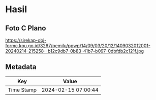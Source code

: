 # Hasil

## Foto C Plano

https://sirekap-obj-formc.kpu.go.id/3267/pemilu/ppwp/14/09/03/20/12/1409032012001-20240214-215258--b12c9db7-0b83-41b7-b097-0dbfdb2c121f.jpg


## Metadata

| Key        | Value               |
| ---------- | ------------------- |
| Time Stamp | 2024-02-15 07:00:44 |



